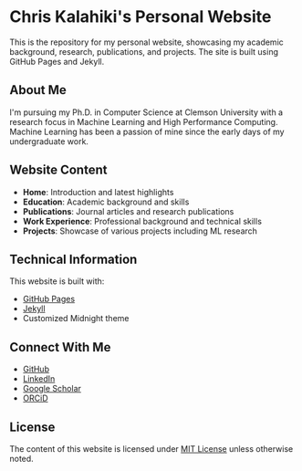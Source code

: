 # Chris Kalahiki's Personal Website

This is the repository for my personal website, showcasing my academic background, research, publications, and projects. The site is built using GitHub Pages and Jekyll.

## About Me

I'm pursuing my Ph.D. in Computer Science at Clemson University with a research focus in Machine Learning and High Performance Computing. Machine Learning has been a passion of mine since the early days of my undergraduate work.

## Website Content

- **Home**: Introduction and latest highlights
- **Education**: Academic background and skills
- **Publications**: Journal articles and research publications
- **Work Experience**: Professional background and technical skills
- **Projects**: Showcase of various projects including ML research

## Technical Information

This website is built with:
- [GitHub Pages](https://pages.github.com/)
- [Jekyll](https://jekyllrb.com/)
- Customized Midnight theme

## Connect With Me

- [GitHub](https://github.com/ChrisKalahiki)
- [LinkedIn](https://linkedin.com/in/chriskalahiki)
- [Google Scholar](https://scholar.google.com/)
- [ORCiD](https://orcid.org/)

## License

The content of this website is licensed under [MIT License](LICENSE) unless otherwise noted.
